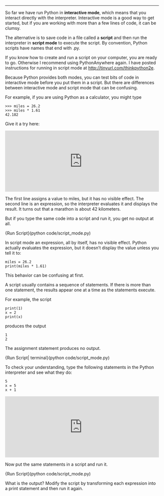 -----------

So far we have run Python in <span>**interactive mode**</span>, which means that you interact directly with the interpreter. Interactive mode is a good way to get started, but if you are working with more than a few lines of code, it can be clumsy.

The alternative is to save code in a file called a <span>**script**</span> and then run the interpreter in <span>**script mode**</span> to execute the script. By convention, Python scripts have names that end with <span>.py</span>.

If you know how to create and run a script on your computer, you are ready to go. Otherwise I recommend using PythonAnywhere again. I have posted instructions for running in script mode at <http://tinyurl.com/thinkpython2e>.

Because Python provides both modes, you can test bits of code in interactive mode before you put them in a script. But there are differences between interactive mode and script mode that can be confusing.

For example, if you are using Python as a calculator, you might type

    >>> miles = 26.2
    >>> miles * 1.61
    42.182
    
Give it a try here:
<iframe src="https://trinket.io/embed/console/c005e516ad" width="100%" height="200" frameborder="0" marginwidth="0" marginheight="0" allowfullscreen></iframe>


<newline></newline>
The first line assigns a value to <span>miles</span>, but it has no visible effect. The second line is an expression, so the interpreter evaluates it and displays the result. It turns out that a marathon is about 42 kilometers.

But if you type the same code into a script and run it, you get no output at all. 

{Run Script}(python code/script_mode.py)

In script mode an expression, all by itself, has no visible effect. Python actually evaluates the expression, but it doesn’t display the value unless you tell it to:

    miles = 26.2
    print(miles * 1.61)

This behavior can be confusing at first.

A script usually contains a sequence of statements. If there is more than one statement, the results appear one at a time as the statements execute.

For example, the script

    print(1)
    x = 2
    print(x)

produces the output

    1
    2

The assignment statement produces no output.

{Run Script| terminal}(python code/script_mode.py)

To check your understanding, type the following statements in the Python interpreter and see what they do:

    5
    x = 5
    x + 1

<iframe src="https://trinket.io/embed/console/c005e516ad" width="100%" height="200" frameborder="0" marginwidth="0" marginheight="0" allowfullscreen></iframe>

<newline></newline>
Now put the same statements in a script and run it. 

{Run Script}(python code/script_mode.py)

What is the output? Modify the script by transforming each expression into a print statement and then run it again.

